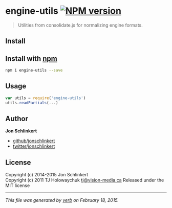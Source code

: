 # engine-utils [![NPM version](https://badge.fury.io/js/engine-utils.svg)](http://badge.fury.io/js/engine-utils)

> Utilities from consolidate.js for normalizing engine formats.

## Install
## Install with [npm](npmjs.org)

```bash
npm i engine-utils --save
```

## Usage

```js
var utils = require('engine-utils')
utils.readPartials(...)
```

## Author

**Jon Schlinkert**
 
+ [github/jonschlinkert](https://github.com/jonschlinkert)
+ [twitter/jonschlinkert](http://twitter.com/jonschlinkert) 


## License
Copyright (c) 2014-2015 Jon Schlinkert  
Copyright (c) 2011 TJ Holowaychuk <tj@vision-media.ca>
Released under the MIT license

***

_This file was generated by [verb](https://github.com/assemble/verb) on February 18, 2015._